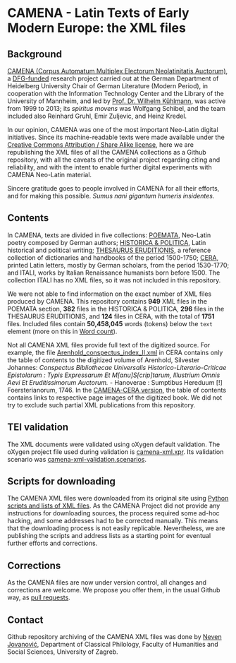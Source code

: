 # CAMENA - Latin Texts of Early Modern Europe: the XML files

## Background

[CAMENA (Corpus Automatum Multiplex Electorum Neolatinitatis Auctorum)](http://www.uni-mannheim.de/mateo/camenahtdocs/camena_e.html), a [DFG-funded](http://www.dfg.de/) research project carried out at the German Department of Heidelberg University Chair of German Literature (Modern Period), in cooperation with the Information Technology Center and the Library of the University of Mannheim, and led by [Prof. Dr. Wilhelm Kühlmann](http://www.gs.uni-heidelberg.de/personen/kuehlmann.html), was active from 1999 to 2013; its *spiritus movens* was Wolfgang Schibel, and the team included also Reinhard Gruhl, Emir Zuljevic, and Heinz Kredel.

In our opinion, CAMENA was one of the most important Neo-Latin digital initiatives. Since its machine-readable texts were made available under the [Creative Commons Attribution / Share Alike license](LICENSE.md), here we are republishing the XML files of all the CAMENA collections as a Github repository, with all the caveats of the original project regarding citing and reliability, and with the intent to enable further digital experiments with CAMENA Neo-Latin material.

Sincere gratitude goes to people involved in CAMENA for all their efforts, and for making this possible. *Sumus nani gigantum humeris insidentes.*

## Contents

In CAMENA, texts are divided in five collections: [POEMATA](poemata), Neo-Latin poetry composed by German authors; [HISTORICA & POLITICA](historicapolitica), Latin historical and political writing; [THESAURUS ERUDITIONIS](thesaurus), a reference collection of dictionaries and handbooks of the period 1500-1750; [CERA](cera), printed Latin letters, mostly by German scholars, from the period 1530-1770; and ITALI, works by Italian Renaissance humanists born before 1500. The collection ITALI has no XML files, so it was not included in this repository.

We were not able to find information on the exact number of XML files produced by CAMENA. This repository contains **949** XML files in the POEMATA section, **382** files in the HISTORICA & POLITICA, **296** files in the THESAURUS ERUDITIONIS, and **124** files in CERA, with the total of **1751** files. Included files contain **50,458,045** words (tokens) below the `text` element (more on this in [Word count](Wordcount.md)).

Not all CAMENA XML files provide full text of the digitized source. For example, the file [Arenhold_conspectus_index_II.xml](cera/Arenhold_conspectus_index_II.xml) in CERA contains only the table of contents to the digitized volume of Arenhold, Silvester Johannes: *Conspectus Bibliothecae Universalis Historico-Literario-Criticae Epistolarum : Typis Expressarum Et M[anu]S[crip]tarum, Illustrium Omnis Aevi Et Eruditissimorum Auctorum.* - Hanoverae : Sumptibus Hereduum [!] Foersterianorum, 1746. In the [CAMENA-CERA version](http://www.uni-mannheim.de/mateo/cera/autoren/arenhold_cera.html), the table of contents contains links to respective page images of the digitized book. We did not try to exclude such partial XML publications from this repository.

## TEI validation

The XML documents were validated using oXygen default validation. The oXygen project file used during validation is [camena-xml.xpr](camena-xml.xpr). Its validation scenario was [camena-xml-validation.scenarios](camena-xml-validation.scenarios).

## Scripts for downloading

The CAMENA XML files were downloaded from its original site using [Python scripts and lists of XML files](downloading-scripts). As the CAMENA Project did not provide any instructions for downloading sources, the process required some ad-hoc hacking, and some addresses had to be corrected manually. This means that the downloading process is not easily replicable. Nevertheless, we are publishing the scripts and address lists as a starting point for eventual further efforts and corrections.

## Corrections

As the CAMENA files are now under version control, all changes and corrections are welcome. We propose you offer them, in the usual Github way, as [pull requests](https://help.github.com/articles/about-pull-requests/).

## Contact

Github repository archiving of the CAMENA XML files was done by [Neven Jovanović](orcid.org/0000-0002-9119-399X), Department of Classical Philology, Faculty of Humanities and Social Sciences, 
University of Zagreb.

